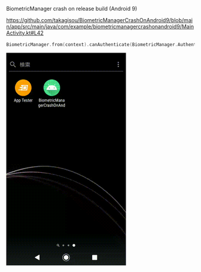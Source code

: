 
BiometricManager crash on release build (Android 9)

https://github.com/takagisou/BiometricManagerCrashOnAndroid9/blob/main/app/src/main/java/com/example/biometricmanagercrashonandroid9/MainActivity.kt#L42


```kotlin
BiometricManager.from(context).canAuthenticate(BiometricManager.Authenticators.BIOMETRIC_WEAK)
```

<img src="./assets/ss.gif" />
